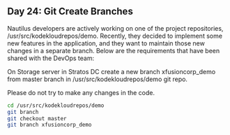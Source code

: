 ## Day 24: Git Create Branches

Nautilus developers are actively working on one of the project repositories, /usr/src/kodekloudrepos/demo. Recently, they decided to implement some new features in the application, and they want to maintain those new changes in a separate branch. Below are the requirements that have been shared with the DevOps team:

On Storage server in Stratos DC create a new branch xfusioncorp_demo from master branch in /usr/src/kodekloudrepos/demo git repo.

Please do not try to make any changes in the code.

```bash
cd /usr/src/kodekloudrepos/demo
git branch
git checkout master
git branch xfusioncorp_demo
```
